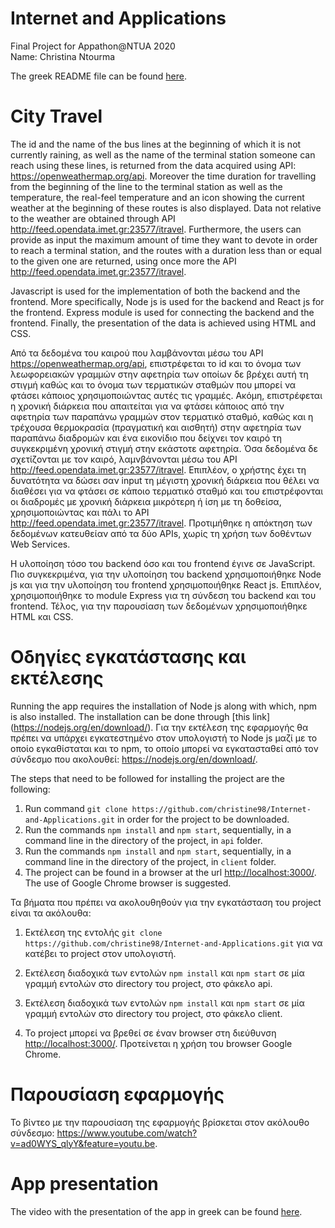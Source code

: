 # Internet and Applications
 Final Project for Appathon@NTUA 2020  
 Name: Christina Ntourma
 
 The greek README file can be found [here](README_greek_version.md).  
 
# City Travel
 The id and the name of the bus lines at the beginning of which it is not currently raining, as well as the name of the terminal station someone can reach using these lines, is returned from the data acquired using API: https://openweathermap.org/api. Moreover the time duration for travelling from the beginning of the line to the terminal station as well as the temperature, the real-feel temperature and an icon showing the current weather at the beginning of these routes is also displayed. Data not relative to the weather are obtained through API http://feed.opendata.imet.gr:23577/itravel.
 Furthermore, the users can provide as input the maximum amount of time they want to devote in order to reach a terminal station, and the routes with a duration less than or equal to the given one are returned, using once more the API http://feed.opendata.imet.gr:23577/itravel. 
 
 Javascript is used for the implementation of both the backend and the frontend. More specifically, Node js is used for the backend and React js for the frontend. Express module is used for connecting the backend and the frontend. Finally, the presentation of the data is achieved using HTML and CSS.

 Από τα δεδομένα του καιρού που λαμβάνονται μέσω του API https://openweathermap.org/api, επιστρέφεται το id και το όνομα των λεωφορειακών γραμμών στην αφετηρία των οποίων δε βρέχει αυτή τη στιγμή καθώς και το όνομα των τερματικών σταθμών που μπορεί να φτάσει κάποιος χρησιμοποιώντας αυτές τις γραμμές. Ακόμη, επιστρέφεται η χρονική διάρκεια που απαιτείται για να φτάσει κάποιος από την αφετηρία των παραπάνω γραμμών στον τερματικό σταθμό, καθώς και η τρέχουσα θερμοκρασία (πραγματική και αισθητή) στην αφετηρία των παραπάνω διαδρομών και ένα εικονίδιο που δείχνει τον καιρό τη συγκεκριμένη χρονική στιγμή στην εκάστοτε αφετηρία. Όσα δεδομένα δε σχετίζονται με τον καιρό, λαμνβάνονται μέσω του API http://feed.opendata.imet.gr:23577/itravel.
 Επιπλέον, ο χρήστης έχει τη δυνατότητα να δώσει σαν input τη μέγιστη χρονική διάρκεια που θέλει να διαθέσει για να φτάσει σε κάποιο τερματικό σταθμό και του επιστρέφονται οι διαδρομές με χρονική διάρκεια μικρότερη ή ίση με τη δοθείσα, χρησιμοποιώντας και πάλι το API http://feed.opendata.imet.gr:23577/itravel. Προτιμήθηκε η απόκτηση των δεδομένων κατευθείαν από τα δύο APIs, χωρίς τη χρήση των δοθέντων Web Services.

 Η υλοποίηση τόσο του backend όσο και του frontend έγινε σε JavaScript. Πιο συγκεκριμένα, για την υλοποίηση του backend χρησιμοποιήθηκε Node js και για την υλοποίηση του frontend χρησιμοποιήθηκε React js. Επιπλέον, χρησιμοποιήθηκε το module Express για τη σύνδεση του backend και του frontend. Τέλος, για την παρουσίαση των δεδομένων χρησιμοποιήθηκε HTML και CSS.


# Οδηγίες εγκατάστασης και εκτέλεσης

Running the app requires the installation of Node js along with which, npm is also installed. The installation can be done through [this link] (<https://nodejs.org/en/download/>). 
Για την εκτέλεση της εφαρμογής θα πρέπει να υπάρχει εγκατεστημένο στον υπολογιστή το Node js μαζί με το οποίο εγκαθίσταται και το npm, το οποίο μπορεί να εγκατασταθεί από τον σύνδεσμο που ακολουθεί: <https://nodejs.org/en/download/>.

The steps that need to be followed for installing the project are the following:
1. Run command `git clone https://github.com/christine98/Internet-and-Applications.git` in order for the project to be downloaded.
2. Run the commands `npm install` and `npm start`, sequentially, in a command line in the directory of the project, in `api` folder.
3. Run the commands `npm install` and `npm start`, sequentially, in a command line in the directory of the project, in `client` folder.
4. The project can be found in a browser at the url <http://localhost:3000/>. The use of Google Chrome browser is suggested. 

Τα βήματα που πρέπει να ακολουθηθούν για την εγκατάσταση του project είναι τα ακόλουθα:
1. Εκτέλεση της εντολής `git clone https://github.com/christine98/Internet-and-Applications.git` για να κατέβει το project στον υπολογιστή.

2. Εκτέλεση διαδοχικά των εντολών `npm install` και `npm start` σε μία γραμμή εντολών στο directory του project, στο φάκελο api.

3. Εκτέλεση διαδοχικά των εντολών `npm install` και `npm start` σε μία γραμμή εντολών στο directory του project, στο φάκελο client.

4. Το project μπορεί να βρεθεί σε έναν browser στη διεύθυνση <http://localhost:3000/>. Προτείνεται η χρήση του browser Google Chrome.


# Παρουσίαση εφαρμογής
Το βίντεο με την παρουσίαση της εφαρμογής βρίσκεται στον ακόλουθο σύνδεσμο: <https://www.youtube.com/watch?v=ad0WYS_qlyY&feature=youtu.be>.

# App presentation
The video with the presentation of the app in greek can be found [here](<https://www.youtube.com/watch?v=ad0WYS_qlyY&feature=youtu.be>). 
